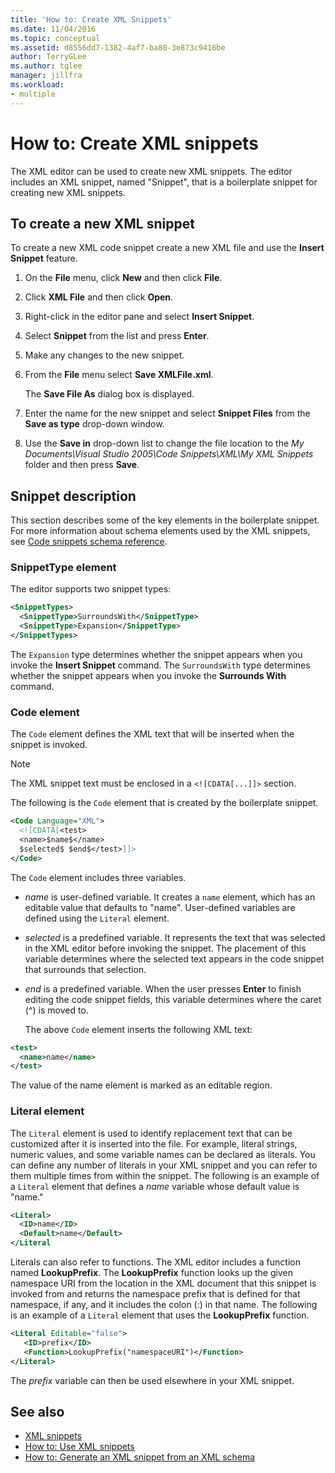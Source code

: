 ```yaml
---
title: 'How to: Create XML Snippets'
ms.date: 11/04/2016
ms.topic: conceptual
ms.assetid: d8556dd7-1382-4af7-ba80-3e873c9416be
author: TerryGLee
ms.author: tglee
manager: jillfra
ms.workload:
- multiple
---
```

# How to: Create XML snippets

The XML editor can be used to create new XML snippets. The editor includes an XML snippet, named "Snippet", that is a boilerplate snippet for creating new XML snippets.

## To create a new XML snippet

To create a new XML code snippet create a new XML file and use the **Insert Snippet** feature.

1. On the **File** menu, click **New** and then click **File**.

2. Click **XML File** and then click **Open**.

3. Right-click in the editor pane and select **Insert Snippet**.

4. Select **Snippet** from the list and press **Enter**.

5. Make any changes to the new snippet.

6. From the **File** menu select **Save XMLFile.xml**.

     The **Save File As** dialog box is displayed.

7. Enter the name for the new snippet and select **Snippet Files** from the **Save as type** drop-down window.

8. Use the **Save in** drop-down list to change the file location to the *My Documents\Visual Studio 2005\Code Snippets\XML\My XML Snippets* folder and then press **Save**.

## Snippet description

This section describes some of the key elements in the boilerplate snippet. For more information about schema elements used by the XML snippets, see [Code snippets schema reference](../ide/code-snippets-schema-reference.md).

### SnippetType element

The editor supports two snippet types:

```xml
<SnippetTypes>
  <SnippetType>SurroundsWith</SnippetType>
  <SnippetType>Expansion</SnippetType>
</SnippetTypes>
```

The `Expansion` type determines whether the snippet appears when you invoke the **Insert Snippet** command. The `SurroundsWith` type determines whether the snippet appears when you invoke the **Surrounds With** command.

### Code element

The `Code` element defines the XML text that will be inserted when the snippet is invoked.

> [!NOTE]
> The XML snippet text must be enclosed in a `<![CDATA[...]]>` section.

The following is the `Code` element that is created by the boilerplate snippet.

```xml
<Code Language="XML">
  <![CDATA[<test>
  <name>$name$</name>
  $selected$ $end$</test>]]>
</Code>
```

The `Code` element includes three variables.

- $name$ is user-defined variable. It creates a `name` element, which has an editable value that defaults to "name". User-defined variables are defined using the `Literal` element.

- $selected$ is a predefined variable. It represents the text that was selected in the XML editor before invoking the snippet. The placement of this variable determines where the selected text appears in the code snippet that surrounds that selection.

- $end$ is a predefined variable. When the user presses **Enter** to finish editing the code snippet fields, this variable determines where the caret (^) is moved to.

  The above `Code` element inserts the following XML text:

```xml
<test>
  <name>name</name>
</test>
```

The value of the name element is marked as an editable region.

### Literal element

The `Literal` element is used to identify replacement text that can be customized after it is inserted into the file. For example, literal strings, numeric values, and some variable names can be declared as literals. You can define any number of literals in your XML snippet and you can refer to them multiple times from within the snippet. The following is an example of a `Literal` element that defines a $name$ variable whose default value is "name."

```xml
<Literal>
  <ID>name</ID>
  <Default>name</Default>
</Literal
```

Literals can also refer to functions. The XML editor includes a function named **LookupPrefix**. The **LookupPrefix** function looks up the given namespace URI from the location in the XML document that this snippet is invoked from and returns the namespace prefix that is defined for that namespace, if any, and it includes the colon (:) in that name. The following is an example of a `Literal` element that uses the **LookupPrefix** function.

```xml
<Literal Editable="false">
   <ID>prefix</ID>
   <Function>LookupPrefix("namespaceURI")</Function>
</Literal>
```

The $prefix$ variable can then be used elsewhere in your XML snippet.

## See also

- [XML snippets](../xml-tools/xml-snippets.md)
- [How to: Use XML snippets](../xml-tools/how-to-use-xml-snippets.md)
- [How to: Generate an XML snippet from an XML schema](../xml-tools/how-to-generate-an-xml-snippet-from-an-xml-schema.md)

